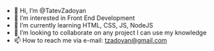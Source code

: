 - 👋 Hi, I’m @TatevZadoyan
- 👀 I’m interested in Front End Development
- 🌱 I’m currently learning HTML, CSS, JS, NodeJS
- 💞️ I’m looking to collaborate on any project I can use my knowledge
- 📫 How to reach me via e-mail: tzadoyan@gmail.com

<!---
Tatev000/Tatev000 is a ✨ special ✨ repository because its `README.md` (this file) appears on your GitHub profile.
You can click the Preview link to take a look at your changes.
--->

